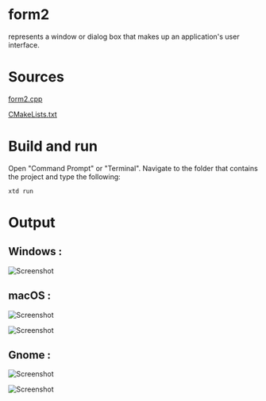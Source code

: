 # form2

represents a window or dialog box that makes up an application's user interface.

# Sources

[form2.cpp](form2.cpp)

[CMakeLists.txt](CMakeLists.txt)

# Build and run

Open "Command Prompt" or "Terminal". Navigate to the folder that contains the project and type the following:

```shell
xtd run
```

# Output

## Windows :

![Screenshot](../../../docs/pictures/examples/form2_w.png)

## macOS :

![Screenshot](../../../docs/pictures/examples/form2_m.png)

![Screenshot](../../../docs/pictures/examples/form2_md.png)

## Gnome :

![Screenshot](../../../docs/pictures/examples/form2_g.png)

![Screenshot](../../../docs/pictures/examples/form2_gd.png)
